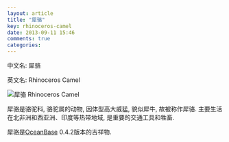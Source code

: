 ```yaml
---
layout: article
title: "犀骆"
key: rhinoceros-camel
date: 2013-09-11 15:46
comments: true
categories: 
---
```


  中文名: 犀骆

  英文名: Rhinoceros Camel

  ![](/images/2013/rhinoceros_camel.jpg "犀骆 Rhinoceros Camel")

  犀骆是骆驼科, 骆驼属的动物, 因体型高大威猛, 貌似犀牛, 故被称作犀骆. 主要生活在北非洲和西亚洲、印度等热带地域, 是重要的交通工具和牲畜. 

  犀骆是[OceanBase]( http://alibaba.github.io/oceanbase/ "OceanBase") 0.4.2版本的吉祥物.


